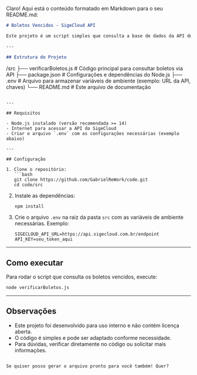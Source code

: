 Claro! Aqui está o conteúdo formatado em Markdown para o seu README.md:

```markdown
# Boletos Vencidos - SigeCloud API

Este projeto é um script simples que consulta a base de dados da API do SigeCloud para obter boletos vencidos. Ele retorna boletos com vencimento entre 3 dias antes e 5 dias após a data atual.

---

## Estrutura do Projeto

```

/src
├── verificarBoletos.js        # Código principal para consultar boletos via API
├── package.json               # Configurações e dependências do Node.js
├── .env                      # Arquivo para armazenar variáveis de ambiente (exemplo: URL da API, chaves)
└── README.md                  # Este arquivo de documentação

````

---

## Requisitos

- Node.js instalado (versão recomendada >= 14)
- Internet para acessar a API do SigeCloud
- Criar o arquivo `.env` com as configurações necessárias (exemplo abaixo)

---

## Configuração

1. Clone o repositório:
   ```bash
   git clone https://github.com/GabrielReWork/code.git
   cd code/src
````

2. Instale as dependências:

   ```bash
   npm install
   ```

3. Crie o arquivo `.env` na raiz da pasta `src` com as variáveis de ambiente necessárias. Exemplo:

   ```
   SIGECLOUD_API_URL=https://api.sigecloud.com.br/endpoint
   API_KEY=seu_token_aqui
   ```

---

## Como executar

Para rodar o script que consulta os boletos vencidos, execute:

```bash
node verificarBoletos.js
```

---

## Observações

* Este projeto foi desenvolvido para uso interno e não contém licença aberta.
* O código é simples e pode ser adaptado conforme necessidade.
* Para dúvidas, verificar diretamente no código ou solicitar mais informações.

```

Se quiser posso gerar o arquivo pronto para você também! Quer?
```
